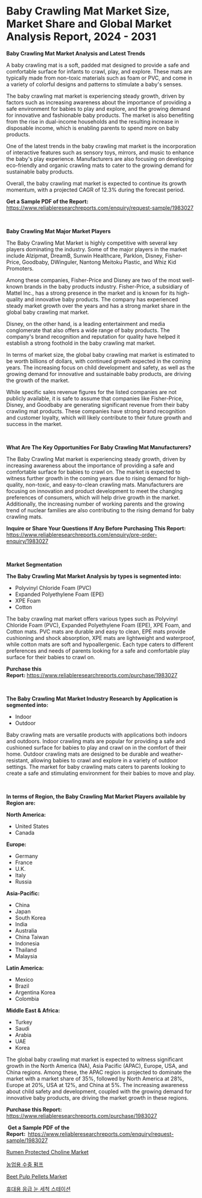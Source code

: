 <p><h1>Baby Crawling Mat Market Size, Market Share and Global Market Analysis Report, 2024 - 2031</h1></p><p><strong>Baby Crawling Mat Market Analysis and Latest Trends</strong></p>
<p><p>A baby crawling mat is a soft, padded mat designed to provide a safe and comfortable surface for infants to crawl, play, and explore. These mats are typically made from non-toxic materials such as foam or PVC, and come in a variety of colorful designs and patterns to stimulate a baby's senses.</p><p>The baby crawling mat market is experiencing steady growth, driven by factors such as increasing awareness about the importance of providing a safe environment for babies to play and explore, and the growing demand for innovative and fashionable baby products. The market is also benefiting from the rise in dual-income households and the resulting increase in disposable income, which is enabling parents to spend more on baby products.</p><p>One of the latest trends in the baby crawling mat market is the incorporation of interactive features such as sensory toys, mirrors, and music to enhance the baby's play experience. Manufacturers are also focusing on developing eco-friendly and organic crawling mats to cater to the growing demand for sustainable baby products.</p><p>Overall, the baby crawling mat market is expected to continue its growth momentum, with a projected CAGR of 12.3% during the forecast period.</p></p>
<p><strong>Get a Sample PDF of the Report:&nbsp;</strong> <a href="https://www.reliableresearchreports.com/enquiry/request-sample/1983027">https://www.reliableresearchreports.com/enquiry/request-sample/1983027</a></p>
<p>&nbsp;</p>
<p><strong>Baby Crawling Mat Major Market Players</strong></p>
<p><p>The Baby Crawling Mat Market is highly competitive with several key players dominating the industry. Some of the major players in the market include Alzipmat, DreamB, Sunwin Healthcare, Parklon, Disney, Fisher-Price, Goodbaby, DWinguler, Nantong Meitoku Plastic, and Whiz Kid Promoters.</p><p>Among these companies, Fisher-Price and Disney are two of the most well-known brands in the baby products industry. Fisher-Price, a subsidiary of Mattel Inc., has a strong presence in the market and is known for its high-quality and innovative baby products. The company has experienced steady market growth over the years and has a strong market share in the global baby crawling mat market.</p><p>Disney, on the other hand, is a leading entertainment and media conglomerate that also offers a wide range of baby products. The company's brand recognition and reputation for quality have helped it establish a strong foothold in the baby crawling mat market.</p><p>In terms of market size, the global baby crawling mat market is estimated to be worth billions of dollars, with continued growth expected in the coming years. The increasing focus on child development and safety, as well as the growing demand for innovative and sustainable baby products, are driving the growth of the market.</p><p>While specific sales revenue figures for the listed companies are not publicly available, it is safe to assume that companies like Fisher-Price, Disney, and Goodbaby are generating significant revenue from their baby crawling mat products. These companies have strong brand recognition and customer loyalty, which will likely contribute to their future growth and success in the market.</p></p>
<p>&nbsp;</p>
<p><strong>What Are The Key Opportunities For Baby Crawling Mat Manufacturers?</strong></p>
<p><p>The Baby Crawling Mat market is experiencing steady growth, driven by increasing awareness about the importance of providing a safe and comfortable surface for babies to crawl on. The market is expected to witness further growth in the coming years due to rising demand for high-quality, non-toxic, and easy-to-clean crawling mats. Manufacturers are focusing on innovation and product development to meet the changing preferences of consumers, which will help drive growth in the market. Additionally, the increasing number of working parents and the growing trend of nuclear families are also contributing to the rising demand for baby crawling mats.</p></p>
<p><strong>Inquire or Share Your Questions If Any Before Purchasing This Report:</strong> <a href="https://www.reliableresearchreports.com/enquiry/pre-order-enquiry/1983027">https://www.reliableresearchreports.com/enquiry/pre-order-enquiry/1983027</a></p>
<p>&nbsp;</p>
<p><strong>Market Segmentation</strong></p>
<p><strong>The Baby Crawling Mat Market Analysis by types is segmented into:</strong></p>
<p><ul><li>Polyvinyl Chloride Foam (PVC)</li><li>Expanded Polyethylene Foam (EPE)</li><li>XPE Foam</li><li>Cotton</li></ul></p>
<p><p>The baby crawling mat market offers various types such as Polyvinyl Chloride Foam (PVC), Expanded Polyethylene Foam (EPE), XPE Foam, and Cotton mats. PVC mats are durable and easy to clean, EPE mats provide cushioning and shock absorption, XPE mats are lightweight and waterproof, while cotton mats are soft and hypoallergenic. Each type caters to different preferences and needs of parents looking for a safe and comfortable play surface for their babies to crawl on.</p></p>
<p><strong>Purchase this Report:&nbsp;</strong><a href="https://www.reliableresearchreports.com/purchase/1983027">https://www.reliableresearchreports.com/purchase/1983027</a></p>
<p>&nbsp;</p>
<p><strong>The Baby Crawling Mat Market Industry Research by Application is segmented into:</strong></p>
<p><ul><li>Indoor</li><li>Outdoor</li></ul></p>
<p><p>Baby crawling mats are versatile products with applications both indoors and outdoors. Indoor crawling mats are popular for providing a safe and cushioned surface for babies to play and crawl on in the comfort of their home. Outdoor crawling mats are designed to be durable and weather-resistant, allowing babies to crawl and explore in a variety of outdoor settings. The market for baby crawling mats caters to parents looking to create a safe and stimulating environment for their babies to move and play.</p></p>
<p>&nbsp;</p>
<p><strong>In terms of Region, the Baby Crawling Mat Market Players available by Region are:</strong></p>
<p>
    <p> <strong> North America: </strong>
        <ul>
            <li>United States</li>
            <li>Canada</li>
        </ul>
        </p> 
    <p> <strong> Europe: </strong>
        <ul>
            <li>Germany</li>
            <li>France</li>
            <li>U.K.</li>
            <li>Italy</li>
            <li>Russia</li>
        </ul>
        </p> 
    <p> <strong> Asia-Pacific: </strong>
        <ul>
            <li>China</li>
            <li>Japan</li>
            <li>South Korea</li>
            <li>India</li>
            <li>Australia</li>
            <li>China Taiwan</li>
            <li>Indonesia</li>
            <li>Thailand</li>
            <li>Malaysia</li>
        </ul>
        </p> 
    <p> <strong> Latin America: </strong>
        <ul>
            <li>Mexico</li>
            <li>Brazil</li>
            <li>Argentina Korea</li>
            <li>Colombia</li>
        </ul>
        </p> 
    <p> <strong> Middle East & Africa: </strong>
        <ul>
            <li>Turkey</li>
            <li>Saudi</li>
            <li>Arabia</li>
            <li>UAE</li>
            <li>Korea</li>
        </ul>
    </p>
    </p>
<p><p>The global baby crawling mat market is expected to witness significant growth in the North America (NA), Asia Pacific (APAC), Europe, USA, and China regions. Among these, the APAC region is projected to dominate the market with a market share of 35%, followed by North America at 28%, Europe at 20%, USA at 12%, and China at 5%. The increasing awareness about child safety and development, coupled with the growing demand for innovative baby products, are driving the market growth in these regions.</p></p>
<p><strong>Purchase this Report: </strong><a href="https://www.reliableresearchreports.com/purchase/1983027">https://www.reliableresearchreports.com/purchase/1983027</a></p>
<p>&nbsp;<strong>Get a Sample PDF of the Report:&nbsp;&nbsp;</strong><a href="https://www.reliableresearchreports.com/enquiry/request-sample/1983027">https://www.reliableresearchreports.com/enquiry/request-sample/1983027</a></p>
<p><strong></strong></p>
<p><p><a href="https://issuu.com/reportprime-2/docs/rumen-protected-choline-market-size-2030.pptx">Rumen Protected Choline Market</a></p><p><a href="https://github.com/BrettWeberrt8767765/Market-Research-Report-List-1/blob/main/27217157762.md">농업용 수중 펌프</a></p><p><a href="https://issuu.com/reportprime-2/docs/beet-pulp-pellets-market-size-2030.pptx">Beet Pulp Pellets Market</a></p><p><a href="https://github.com/nuekbpymrrz5/Market-Research-Report-List-1/blob/main/54769027761.md">휴대용 응급 눈 세척 스테이션</a></p></p>